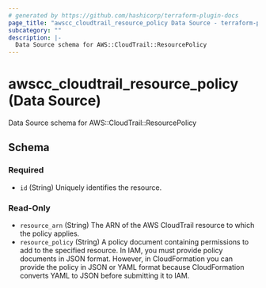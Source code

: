```yaml
---
# generated by https://github.com/hashicorp/terraform-plugin-docs
page_title: "awscc_cloudtrail_resource_policy Data Source - terraform-provider-awscc"
subcategory: ""
description: |-
  Data Source schema for AWS::CloudTrail::ResourcePolicy
---
```


# awscc_cloudtrail_resource_policy (Data Source)

Data Source schema for AWS::CloudTrail::ResourcePolicy



<!-- schema generated by tfplugindocs -->
## Schema

### Required

- `id` (String) Uniquely identifies the resource.

### Read-Only

- `resource_arn` (String) The ARN of the AWS CloudTrail resource to which the policy applies.
- `resource_policy` (String) A policy document containing permissions to add to the specified resource. In IAM, you must provide policy documents in JSON format. However, in CloudFormation you can provide the policy in JSON or YAML format because CloudFormation converts YAML to JSON before submitting it to IAM.
